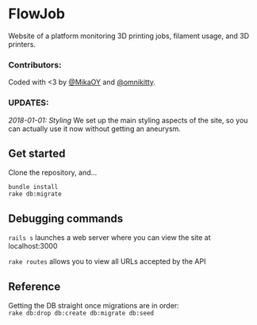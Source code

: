 
# FlowJob

Website of a platform monitoring 3D printing jobs, filament usage, and 3D printers.


### Contributors:
Coded with <3 by [@MikaOY](https://github.com/MikaOY) and [@omnikitty](https://github.com/omnikitty).

### UPDATES:

*2018-01-01: Styling*
We set up the main styling aspects of the site, so you can actually use it now without getting an aneurysm.

## Get started

Clone the repository, and...
```
bundle install
rake db:migrate
```

## Debugging commands

`rails s` launches a web server where you can view the site at localhost:3000

`rake routes` allows you to view all URLs accepted by the API

## Reference

Getting the DB straight once migrations are in order:   
`rake db:drop db:create db:migrate db:seed`
